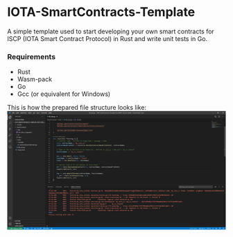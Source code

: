 # IOTA-SmartContracts-Template

A simple template used to start developing your own smart contracts for ISCP (IOTA Smart Contract Protocol) in Rust and write unit tests in Go. 

### Requirements
- Rust
- Wasm-pack
- Go
- Gcc (or equivalent for Windows)

This is how the prepared file structure looks like:
![View of the template on VSCode](VSCode_Rust_Template_View.png)
